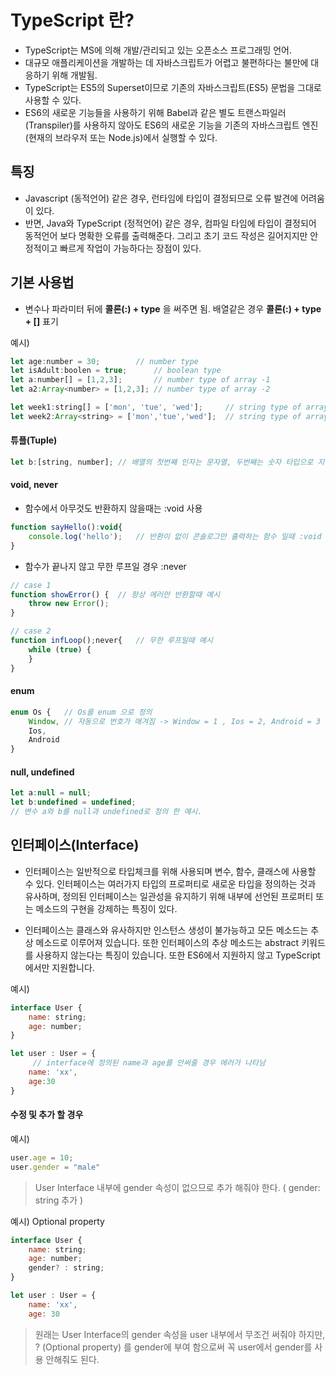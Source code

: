 # TypeScript 란?
- TypeScript는 MS에 의해 개발/관리되고 있는 오픈소스 프로그래밍 언어.
- 대규모 애플리케이션을 개발하는 데 자바스크립트가 어렵고 불편하다는 불만에 대응하기 위해 개발됨.
- TypeScript는 ES5의 Superset이므로 기존의 자바스크립트(ES5) 문법을 그대로 사용할 수 있다.
- ES6의 새로운 기능들을 사용하기 위해 Babel과 같은 별도 트랜스파일러(Transpiler)를 사용하지 않아도 ES6의 새로운 기능을 기존의 자바스크립트 엔진(현재의 브라우저 또는 Node.js)에서 실행할 수 있다.

## 특징
- Javascript (동적언어) 같은 경우, 런타임에 타입이 결정되므로 오류 발견에 어려움이 있다.
- 반면, Java와 TypeScript (정적언어) 같은 경우, 컴파일 타임에 타입이 결정되어 동적언어 보다 명확한 오류를 출력해준다.
그리고 초기 코드 작성은 길어지지만 안정적이고 빠르게 작업이 가능하다는 장점이 있다.

## 기본 사용법
- 변수나 파라미터 뒤에 **콜론(:) + type** 을 써주면 됨. 배열같은 경우 **콜론(:) + type + []** 표기

예시)
```javascript
let age:number = 30;		// number type
let isAdult:boolen = true;		// boolean type
let a:number[] = [1,2,3];		// number type of array -1 
let a2:Array<number> = [1,2,3];	// number type of array -2

let week1:string[] = ['mon', 'tue', 'wed'];		// string type of array 
let week2:Array<string> = ['mon','tue','wed'];	// string type of array 
```

#### 튜플(Tuple)

```javascript
let b:[string, number];	// 배열의 첫번째 인자는 문자열, 두번째는 숫자 타입으로 지정
```

#### void, never 
- 함수에서 아무것도 반환하지 않을때는 :void 사용
```javascript
function sayHello():void{
	console.log('hello');	// 반환이 없이 콘솔로그만 출력하는 함수 일때 :void 사용
}
```
- 함수가 끝나지 않고 무한 루프일 경우 :never
```javascript
// case 1
function showError() {	// 항상 에러만 반환할때 예시
	throw new Error();
}

// case 2
function infLoop();never{	// 무한 루프일때 예시
	while (true) {
	}
}
```

#### enum
```javascript
enum Os {	// Os를 enum 으로 정의
	Window,	// 자동으로 번호가 매겨짐 -> Window = 1 , Ios = 2, Android = 3
	Ios,
	Android
}
```

#### null, undefined
```javascript
let a:null = null;
let b:undefined = undefined;
// 변수 a와 b를 null과 undefined로 정의 한 예시.
```

## 인터페이스(Interface)
- 인터페이스는 일반적으로 타입체크를 위해 사용되며 변수, 함수, 클래스에 사용할 수 있다.
인터페이스는 여러가지 타입의 프로퍼티로 새로운 타입을 정의하는 것과 유사하며, 정의된 인터페이스는 일관성을 유지하기 위해 내부에 선언된 프로퍼티 또는 메소드의 구현을 강제하는 특징이 있다.

- 인터페이스는 클래스와 유사하지만 인스턴스 생성이 불가능하고 모든 메소드는 추상 메소드로 이루어져 있습니다. 또한 인터페이스의 추상 메소드는 abstract 키워드를 사용하지 않는다는 특징이 있습니다. 또한 ES6에서 지원하지 않고 TypeScript에서만 지원합니다.  

예시)
```javascript
interface User {
	name: string;
	age: number;
}

let user : User = {
	 // interface에 정의된 name과 age를 안써줄 경우 에러가 나타남 
	name: 'xx', 
	age:30
}
```

#### 수정 및 추가 할 경우

예시)
```javascript
user.age = 10;
user.gender = "male"
```
> User Interface 내부에 gender 속성이 없으므로 추가 해줘야 한다. ( gender: string  추가 )

예시) Optional property
```javascript
interface User {
	name: string;
	age: number;
	gender? : string;
}

let user : User = {
	name: 'xx',
	age: 30
```
> 원래는 User Interface의 gender 속성을 user 내부에서 무조건 써줘야 하지만, ? (Optional property) 를 gender에 부여 함으로써 꼭 user에서 gender를 사용 안해줘도 된다.
